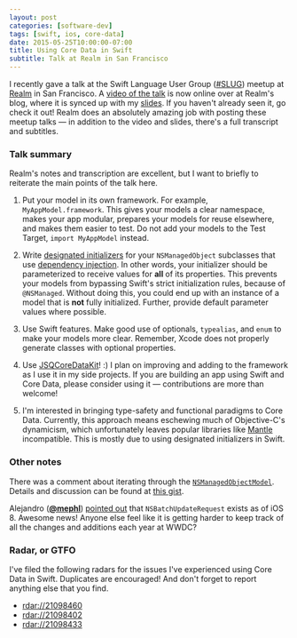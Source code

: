 ```yaml
---
layout: post
categories: [software-dev]
tags: [swift, ios, core-data]
date: 2015-05-25T10:00:00-07:00
title: Using Core Data in Swift
subtitle: Talk at Realm in San Francisco
---
```


I recently gave a talk at the Swift Language User Group ([#SLUG](http://www.meetup.com/swift-language/events/220612410/)) meetup at [Realm](http://realm.io) in San Francisco. A [video of the talk](http://realm.io/news/jesse-squires-core-data-swift/) is now online over at Realm's blog, where it is synced up with my [slides](https://speakerdeck.com/jessesquires/using-core-data-in-swift). If you haven't already seen it, go check it out! Realm does an absolutely amazing job with posting these meetup talks &mdash; in addition to the video and slides, there's a full transcript and subtitles.

<!--excerpt-->

### Talk summary

Realm's notes and transcription are excellent, but I want to briefly to reiterate the main points of the talk here.

1. Put your model in its own framework. For example, `MyAppModel.framework`. This gives your models a clear namespace, makes your app modular, prepares your models for reuse elsewhere, and makes them easier to test. Do not add your models to the Test Target, `import MyAppModel` instead.

1. Write [designated initializers](https://developer.apple.com/library/ios/documentation/Swift/Conceptual/Swift_Programming_Language/Initialization.html) for your `NSManagedObject` subclasses that use [dependency injection](http://en.wikipedia.org/wiki/Dependency_injection). In other words, your initializer should be parameterized to receive values for **all** of its properties. This prevents your models from bypassing Swift's strict initialization rules, because of `@NSManaged`. Without doing this, you could end up with an instance of a model that is **not** fully initialized. Further, provide default parameter values where possible.

1. Use Swift features. Make good use of optionals, `typealias`, and `enum` to make your models more clear. Remember, Xcode does not properly generate classes with optional properties.

1. Use [JSQCoreDataKit](https://github.com/jessesquires/JSQCoreDataKit)! :) I plan on improving and adding to the framework as I use it in my side projects. If you are building an app using Swift and Core Data, please consider using it &mdash; contributions are more than welcome!

1. I'm interested in bringing type-safety and functional paradigms to Core Data. Currently, this approach means eschewing much of Objective-C's dynamicism, which unfortunately leaves popular libraries like [Mantle](https://github.com/Mantle/Mantle) incompatible. This is mostly due to using designated initializers in Swift.

### Other notes

There was a comment about iterating through the [`NSManagedObjectModel`](https://developer.apple.com/library/prerelease/ios/documentation/Cocoa/Reference/CoreDataFramework/Classes/NSManagedObjectModel_Class/index.html). Details and discussion can be found at [this gist](https://gist.github.com/nevyn/d22c4684370fa07078dd).

Alejandro ([**@mephl**](https://twitter.com/mephl)) [pointed out](https://twitter.com/mephl/status/601003780700655616) that `NSBatchUpdateRequest` exists as of iOS 8. Awesome news! Anyone else feel like it is getting harder to keep track of all the changes and additions each year at WWDC?

### Radar, or GTFO

I've filed the following radars for the issues I've experienced using Core Data in Swift. Duplicates are encouraged! And don't forget to report anything else that you find.

* [rdar://21098460](https://openradar.appspot.com/radar?id=6747306682482688)
* [rdar://21098402](https://openradar.appspot.com/radar?id=5534736382427136)
* [rdar://21098433](https://openradar.appspot.com/radar?id=4963635386384384)
